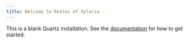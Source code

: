 ```yaml
---
title: Welcome to Realms of Xylaria
---
```


This is a blank Quartz installation.
See the [documentation](https://quartz.jzhao.xyz) for how to get started.
